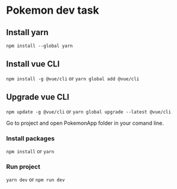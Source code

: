# Pokemon dev task

## Install yarn
`npm install --global yarn
`

## Install vue CLI
`npm install -g @vue/cli`
or
`yarn global add @vue/cli`

## Upgrade vue CLI

`npm update -g @vue/cli`
or
`yarn global upgrade --latest @vue/cli`

Go to project and open PokemonApp folder in your comand line.

### Install packages
`npm install`
or
`yarn`

### Run project

`yarn dev`
or
`npm run dev`
